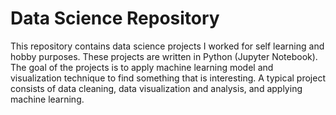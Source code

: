 # Data Science Repository

This repository contains data science projects I worked for self learning and hobby purposes. These projects are written in Python (Jupyter Notebook). The goal of the projects is to apply machine learning model and visualization technique to find something that is interesting. A typical project consists of data cleaning, data visualization and analysis, and applying machine learning.

   
